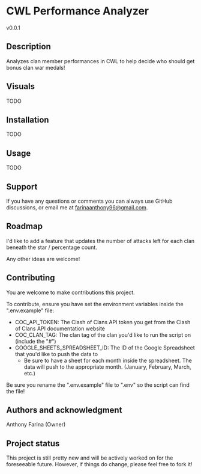 # CWL Performance Analyzer

v0.0.1


## Description

Analyzes clan member performances in CWL to help decide who should get bonus clan war medals!


## Visuals

TODO


## Installation

TODO


## Usage

TODO


## Support

If you have any questions or comments you can always use GitHub discussions, or email me at farinaanthony96@gmail.com.


## Roadmap

I'd like to add a feature that updates the number of attacks left for each clan beneath the star / percentage count.

Any other ideas are welcome!


## Contributing

You are welcome to make contributions this project.

To contribute, ensure you have set the environment variables inside the ".env.example" file:
  - COC_API_TOKEN: The Clash of Clans API token you get from the Clash of Clans API documentation website
  - COC_CLAN_TAG: The clan tag of the clan you'd like to run the script on (include the "#")
  - GOOGLE_SHEETS_SPREADSHEET_ID: The ID of the Google Spreadsheet that you'd like to push the data to
    - Be sure to have a sheet for each month inside the spreadsheet. The data will push to the appropriate month. (January, February, March, etc.)

Be sure you rename the ".env.example" file to ".env" so the script can find the file!


## Authors and acknowledgment

Anthony Farina (Owner)


## Project status

This project is still pretty new and will be actively worked on for the foreseeable future. However, if things do change, please feel free to fork it!
